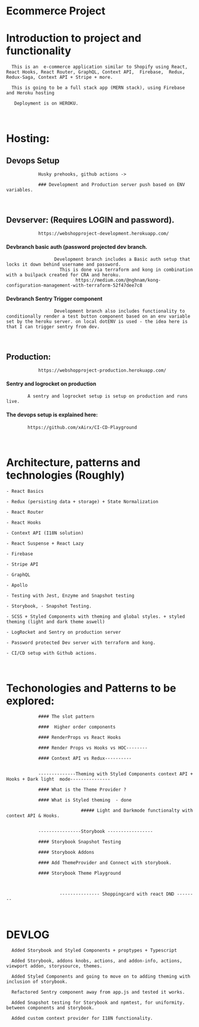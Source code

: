 # Ecommerce Project

# Introduction to project and functionality

      This is an  e-commerce application similar to Shopify using React, React Hooks, React Router, GraphQL, Context API,  Firebase,  Redux, Redux-Saga, Context API + Stripe + more.

      This is going to be a full stack app (MERN stack), using Firebase and Heroku hosting

       Deployment is on HEROKU.

&nbsp;
&nbsp;
&nbsp;
&nbsp;
&nbsp;
&nbsp;
&nbsp;
&nbsp;

# Hosting:

## Devops Setup

                Husky prehooks, github actions ->

                ### Development and Production server push based on ENV variables.
                
                
&nbsp;
&nbsp;
&nbsp;
&nbsp;
&nbsp;
&nbsp;
&nbsp;
&nbsp;                

## Devserver: (Requires LOGIN and password).

                https://webshopproject-development.herokuapp.com/


#### Devbranch basic auth (password projected dev branch.

                      Development branch includes a Basic auth setup that locks it down behind username and password.
                        This is done via terraform and kong in combination with a builpack created for CRA and heroku.
                              https://medium.com/@nghnam/kong-configuration-management-with-terraform-52f47dee7c8



#### Devbranch Sentry Trigger component

                      Development branch also includes functionality to conditionally render a test button component based on an env variable set by the heroku server. on local dotENV is used - the idea here is that I can trigger sentry from dev.
&nbsp;
&nbsp;
&nbsp;
&nbsp;
&nbsp;
&nbsp;
&nbsp;
&nbsp;
## Production:

                https://webshopproject-production.herokuapp.com/


#### Sentry and logrocket on production

            A sentry and logrocket setup is setup on production and runs live.
            

#### The devops setup is explained here:

            https://github.com/xAirx/CI-CD-Playground



&nbsp;
&nbsp;
&nbsp;
&nbsp;
&nbsp;
&nbsp;
&nbsp;
&nbsp;

# Architecture, patterns and technologies (Roughly)

    - React Basics
    
    - Redux (persisting data + storage) + State Normalization  

    - React Router

    - React Hooks

    - Context API (I18N solution)

    - React Suspense + React Lazy

    - Firebase

    - Stripe API

    - GraphQL

    - Apollo
    
    - Testing with Jest, Enzyme and Snapshot testing
    
    - Storybook, - Snapshot Testing.
    
    - SCSS + Styled Components with theming and global styles. + styled theming (light and dark theme aswell)
        
    - LogRocket and Sentry on production server
    
    - Password protected Dev server with terraform and kong.
    
    - CI/CD setup with Github actions. 
    
&nbsp;
&nbsp;
&nbsp;
&nbsp;
&nbsp;
&nbsp;
&nbsp;
&nbsp;


# Techonologies and Patterns to be explored:


				#### The slot pattern

				####  Higher order components
			
				#### RenderProps vs React Hooks 

				#### Render Props vs Hooks vs HOC-------- 

				#### Context API vs Redux----------
                        
                        
				--------------Theming with Styled Components context API + Hooks + Dark light  mode---------------

				#### What is the Theme Provider ?

				#### What is Styled theming  - done
                              
                                ##### Light and Darkmode functionalty with context API & Hooks.
                           

				----------------Storybook -----------------

				#### Storybook Snapshot Testing

				#### Storybook Addons

				#### Add ThemeProvider and Connect with storybook.

				#### Storybook Theme Playground
                        
                        
                        
                        --------------- Shoppingcard with react DND --------



&nbsp;
&nbsp;


# DEVLOG

      Added Storybook and Styled Components + proptypes + Typescript

      Added Storybook, addons knobs, actions, and addon-info, actions, viewport addon, storysource, themes.

      Added Styled Components and going to move on to adding theming with inclusion of storybook.

      Refactored Sentry component away from app.js and tested it works.

      Added Snapshot testing for Storybook and npmtest, for uniformity. between components and storybook.
      
      Added custom context provider for I18N functionality.
      
      
